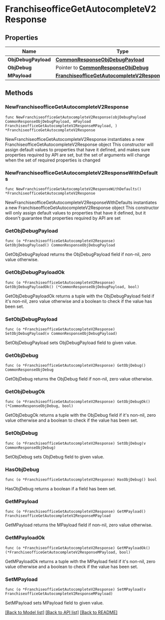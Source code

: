 # FranchiseofficeGetAutocompleteV2Response

## Properties

Name | Type | Description | Notes
------------ | ------------- | ------------- | -------------
**ObjDebugPayload** | [**CommonResponseObjDebugPayload**](CommonResponseObjDebugPayload.md) |  | 
**ObjDebug** | Pointer to [**CommonResponseObjDebug**](CommonResponseObjDebug.md) |  | [optional] 
**MPayload** | [**FranchiseofficeGetAutocompleteV2ResponseMPayload**](FranchiseofficeGetAutocompleteV2ResponseMPayload.md) |  | 

## Methods

### NewFranchiseofficeGetAutocompleteV2Response

`func NewFranchiseofficeGetAutocompleteV2Response(objDebugPayload CommonResponseObjDebugPayload, mPayload FranchiseofficeGetAutocompleteV2ResponseMPayload, ) *FranchiseofficeGetAutocompleteV2Response`

NewFranchiseofficeGetAutocompleteV2Response instantiates a new FranchiseofficeGetAutocompleteV2Response object
This constructor will assign default values to properties that have it defined,
and makes sure properties required by API are set, but the set of arguments
will change when the set of required properties is changed

### NewFranchiseofficeGetAutocompleteV2ResponseWithDefaults

`func NewFranchiseofficeGetAutocompleteV2ResponseWithDefaults() *FranchiseofficeGetAutocompleteV2Response`

NewFranchiseofficeGetAutocompleteV2ResponseWithDefaults instantiates a new FranchiseofficeGetAutocompleteV2Response object
This constructor will only assign default values to properties that have it defined,
but it doesn't guarantee that properties required by API are set

### GetObjDebugPayload

`func (o *FranchiseofficeGetAutocompleteV2Response) GetObjDebugPayload() CommonResponseObjDebugPayload`

GetObjDebugPayload returns the ObjDebugPayload field if non-nil, zero value otherwise.

### GetObjDebugPayloadOk

`func (o *FranchiseofficeGetAutocompleteV2Response) GetObjDebugPayloadOk() (*CommonResponseObjDebugPayload, bool)`

GetObjDebugPayloadOk returns a tuple with the ObjDebugPayload field if it's non-nil, zero value otherwise
and a boolean to check if the value has been set.

### SetObjDebugPayload

`func (o *FranchiseofficeGetAutocompleteV2Response) SetObjDebugPayload(v CommonResponseObjDebugPayload)`

SetObjDebugPayload sets ObjDebugPayload field to given value.


### GetObjDebug

`func (o *FranchiseofficeGetAutocompleteV2Response) GetObjDebug() CommonResponseObjDebug`

GetObjDebug returns the ObjDebug field if non-nil, zero value otherwise.

### GetObjDebugOk

`func (o *FranchiseofficeGetAutocompleteV2Response) GetObjDebugOk() (*CommonResponseObjDebug, bool)`

GetObjDebugOk returns a tuple with the ObjDebug field if it's non-nil, zero value otherwise
and a boolean to check if the value has been set.

### SetObjDebug

`func (o *FranchiseofficeGetAutocompleteV2Response) SetObjDebug(v CommonResponseObjDebug)`

SetObjDebug sets ObjDebug field to given value.

### HasObjDebug

`func (o *FranchiseofficeGetAutocompleteV2Response) HasObjDebug() bool`

HasObjDebug returns a boolean if a field has been set.

### GetMPayload

`func (o *FranchiseofficeGetAutocompleteV2Response) GetMPayload() FranchiseofficeGetAutocompleteV2ResponseMPayload`

GetMPayload returns the MPayload field if non-nil, zero value otherwise.

### GetMPayloadOk

`func (o *FranchiseofficeGetAutocompleteV2Response) GetMPayloadOk() (*FranchiseofficeGetAutocompleteV2ResponseMPayload, bool)`

GetMPayloadOk returns a tuple with the MPayload field if it's non-nil, zero value otherwise
and a boolean to check if the value has been set.

### SetMPayload

`func (o *FranchiseofficeGetAutocompleteV2Response) SetMPayload(v FranchiseofficeGetAutocompleteV2ResponseMPayload)`

SetMPayload sets MPayload field to given value.



[[Back to Model list]](../README.md#documentation-for-models) [[Back to API list]](../README.md#documentation-for-api-endpoints) [[Back to README]](../README.md)



